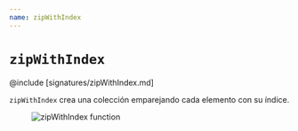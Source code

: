 ```yaml
---
name: zipWithIndex
---
```


# `zipWithIndex`

@include [signatures/zipWithIndex.md]

`zipWithIndex` crea una colección emparejando cada elemento con su índice.

<figure class="diagram">
  <img src="../images/zipWithIndex.svg" alt="zipWithIndex function">
  <!-- <figcaption class="diagram-desc"></figcaption> -->
</figure>
